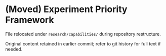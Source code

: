 # (Moved) Experiment Priority Framework

File relocated under `research/capabilities/` during repository restructure.

Original content retained in earlier commit; refer to git history for full text if needed.

